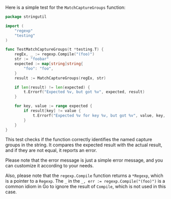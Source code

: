 Here is a simple test for the `MatchCaptureGroups` function:

```go
package stringutil

import (
	"regexp"
	"testing"
)

func TestMatchCaptureGroups(t *testing.T) {
	regEx, _ := regexp.Compile("(foo)")
	str := "foobar"
	expected := map[string]string{
		"foo": "foo",
	}
	result := MatchCaptureGroups(regEx, str)

	if len(result) != len(expected) {
		t.Errorf("Expected %v, but got %v", expected, result)
	}

	for key, value := range expected {
		if result[key] != value {
			t.Errorf("Expected %v for key %v, but got %v", value, key, result[key])
		}
	}
}
```

This test checks if the function correctly identifies the named capture groups in the string. It compares the expected result with the actual result, and if they are not equal, it reports an error.

Please note that the error message is just a simple error message, and you can customize it according to your needs.

Also, please note that the `regexp.Compile` function returns a `*Regexp`, which is a pointer to a `Regexp`. The `_` in the `_, err := regexp.Compile("(foo)")` is a common idiom in Go to ignore the result of `Compile`, which is not used in this case.


